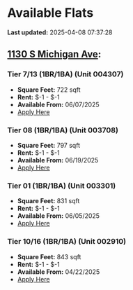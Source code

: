 # Available Flats

**Last updated:** 2025-04-08 07:37:28

## [1130 S Michigan Ave](https://1130smichigan.com/wp-json/floorplans/v1/available-units):
### Tier 7/13 (1BR/1BA) (Unit 004307)
- **Square Feet:** 722 sqft
- **Rent:** $-1 - $-1
- **Available From:** 06/07/2025
- [Apply Here](https://1130smichigan.securecafe.com/onlineleasing/eleven-thirty/oleapplication.aspx?stepname=RentalOptions&myOlePropertyId=638530&FloorPlanID=2321071&UnitID=11312654&header=1)

### Tier 08 (1BR/1BA) (Unit 003708)
- **Square Feet:** 797 sqft
- **Rent:** $-1 - $-1
- **Available From:** 06/19/2025
- [Apply Here](https://1130smichigan.securecafe.com/onlineleasing/eleven-thirty/oleapplication.aspx?stepname=RentalOptions&myOlePropertyId=638530&FloorPlanID=2321074&UnitID=11312864&header=1)

### Tier 01 (1BR/1BA) (Unit 003301)
- **Square Feet:** 831 sqft
- **Rent:** $-1 - $-1
- **Available From:** 06/05/2025
- [Apply Here](https://1130smichigan.securecafe.com/onlineleasing/eleven-thirty/oleapplication.aspx?stepname=RentalOptions&myOlePropertyId=638530&FloorPlanID=2321068&UnitID=11313051&header=1)

### Tier 10/16 (1BR/1BA) (Unit 002910)
- **Square Feet:** 843 sqft
- **Rent:** $-1 - $-1
- **Available From:** 04/22/2025
- [Apply Here](https://1130smichigan.securecafe.com/onlineleasing/eleven-thirty/oleapplication.aspx?stepname=RentalOptions&myOlePropertyId=638530&FloorPlanID=2321073&UnitID=11312997&header=1)

